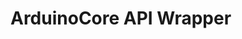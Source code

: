 ArduinoCore API Wrapper
===============================================================================
